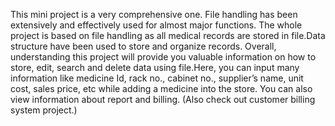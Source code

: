 This mini project is a very comprehensive one. File handling has been extensively and effectively used for almost major functions. The whole project is based on file handling as all medical records are stored in file.Data structure have been used to store and organize records. Overall, understanding this project will provide you valuable information on how to store, edit, search and delete data using file.Here, you can input many information like medicine Id, rack no., cabinet no., supplier’s name, unit cost, sales price, etc while adding a medicine into the store. You can also view information about report and billing. (Also check out customer billing system project.)
